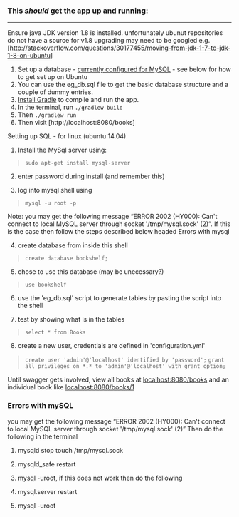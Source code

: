 ### This *should* get the app up and running:
---
Ensure java JDK version 1.8 is installed.  unfortunately ubunut repositories do not have a source for v1.8 upgrading may need to be googled
e.g. [http://stackoverflow.com/questions/30177455/moving-from-jdk-1-7-to-jdk-1-8-on-ubuntu]

 1. Set up a database - [currently configured for MySQL](http://dev.mysql.com/doc/refman/5.6/en/installing.html) - see below for how to get set up on Ubuntu
 2. You can use the eg_db.sql file to get the basic database structure and a couple of dummy entries.
 3. [Install Gradle](https://docs.gradle.org/current/userguide/installation.html) to compile and run the app.
 4. In the terminal, run ``./gradlew build``
 5. Then ``./gradlew run``
 6. Then visit [http://localhost:8080/books]



Setting up SQL - for linux (ubuntu 14.04)

1. Install the MySql server using: 
> ``sudo apt-get install mysql-server``
 
2. enter password during install (and remember this)

3. log into mysql shell using
> ``mysql -u root -p``

Note: you may get the following message “ERROR 2002 (HY000): Can't connect to local MySQL server through socket '/tmp/mysql.sock' (2)”. If this is the case then follow the steps described below headed Errors with mysql

4. create database from inside this shell
> ``create database bookshelf;``
 
5. chose to use this database (may be unecessary?)
> ``use bookshelf``
 
6. use the 'eg_db.sql' script to generate tables by pasting the script into the shell

7. test by showing what is in the tables
> ``select * from Books``
 
8. create a new user, credentials are defined in 'configuration.yml'

> ``create user 'admin'@'localhost' identified by 'password';``
> ``grant all privileges on *.* to 'admin'@'localhost' with grant option;``

Until swagger gets involved, view all books at [localhost:8080/books](http://localhost:8080/books) and an individual book like [localhost:8080/books/1](http://localhost:8080/books/1)

### Errors with mySQL

you may get the following message
“ERROR 2002 (HY000): Can't connect to local MySQL server through socket '/tmp/mysql.sock' (2)”
Then do the following in the terminal

1. mysqld stop touch /tmp/mysql.sock

2. mysqld_safe restart

3. mysql -uroot, if this does not work then do the following

4. mysql.server restart

5. mysql -uroot

